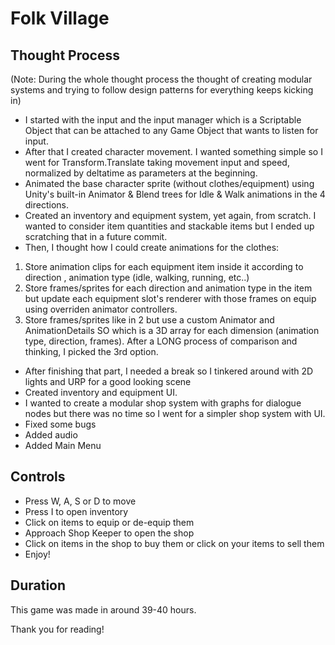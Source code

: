 # Folk Village

## Thought Process
(Note: During the whole thought process the thought of creating modular systems and trying to follow design patterns for everything keeps kicking in)
- I started with the input and the input manager which is a Scriptable Object that can be attached to any Game Object that wants to listen for input.
- After that I created character movement. I wanted something simple so I went for Transform.Translate taking movement input and speed, normalized by deltatime as parameters at the beginning.
- Animated the base character sprite (without clothes/equipment) using Unity's built-in Animator & Blend trees for Idle & Walk animations in the 4 directions.
- Created an inventory and equipment system, yet again, from scratch. I wanted to consider item quantities and stackable items but I ended up scratching that in a future commit.
- Then, I thought how I could create animations for the clothes:
1. Store animation clips for each equipment item inside it according to direction , animation type (idle, walking, running, etc..)
2. Store frames/sprites for each direction and animation type in the item but update each equipment slot's renderer with those frames on equip using overriden animator controllers.
3. Store frames/sprites like in 2 but use a custom Animator and AnimationDetails SO which is a 3D array for each dimension (animation type, direction, frames).
After a LONG process of comparison and thinking, I picked the 3rd option.
- After finishing that part, I needed a break so I tinkered around with 2D lights and URP for a good looking scene
- Created inventory and equipment UI.
- I wanted to create a modular shop system with graphs for dialogue nodes but there was no time so I went for a simpler shop system with UI.
- Fixed some bugs
- Added audio
- Added Main Menu

## Controls
- Press W, A, S or D to move
- Press I to open inventory
- Click on items to equip or de-equip them
- Approach Shop Keeper to open the shop
- Click on items in the shop to buy them or click on your items to sell them
- Enjoy!

## Duration
This game was made in around 39-40 hours.

Thank you for reading!
